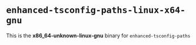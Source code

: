 # `enhanced-tsconfig-paths-linux-x64-gnu`

This is the **x86_64-unknown-linux-gnu** binary for `enhanced-tsconfig-paths`
